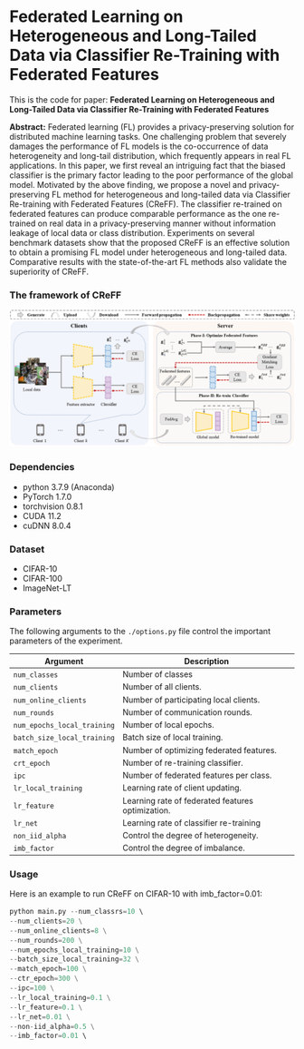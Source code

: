 # **Federated Learning on Heterogeneous and Long-Tailed Data via Classifier Re-Training with Federated Features**

This is the code for paper: **Federated Learning on Heterogeneous and Long-Tailed Data via Classifier Re-Training with Federated Features**

**Abstract:** Federated learning (FL) provides a privacy-preserving solution for distributed machine learning tasks. One challenging problem that severely damages the performance of FL models is the co-occurrence of data heterogeneity and long-tail distribution, which frequently appears in real FL applications. In this paper, we first reveal an intriguing fact that the biased classifier is the primary factor leading to the poor performance of the global model. Motivated by the above finding, we propose a novel and privacy-preserving FL method for heterogeneous and long-tailed data via Classifier Re-training with Federated Features (CReFF).  The classifier re-trained on federated features can produce comparable performance as the one re-trained on real data in a privacy-preserving manner without information leakage of local data or class distribution. Experiments on several benchmark datasets show that the proposed CReFF is an effective solution to obtain a promising FL model under heterogeneous and long-tailed data. Comparative results with the state-of-the-art FL methods also validate the superiority of CReFF.



### The framework of CReFF

![Model_figure](README.assets/Model_figure.png)



### Dependencies

- python 3.7.9 (Anaconda)
- PyTorch 1.7.0
- torchvision 0.8.1
- CUDA 11.2
- cuDNN 8.0.4



### Dataset

- CIFAR-10
- CIFAR-100
- ImageNet-LT



### Parameters

The following arguments to the `./options.py` file control the important parameters of the experiment.

| Argument                    | Description                                       |
| --------------------------- | ------------------------------------------------- |
| `num_classes`               | Number of classes                                 |
| `num_clients`               | Number of all clients.                            |
| `num_online_clients`        | Number of participating local clients.            |
| `num_rounds`                | Number of communication rounds.                   |
| `num_epochs_local_training` | Number of local epochs.                           |
| `batch_size_local_training` | Batch size of local training.                     |
| `match_epoch`               | Number of optimizing federated features.          |
| `crt_epoch`                 | Number of re-training classifier.                 |
| `ipc`                       | Number of federated features per class.           |
| `lr_local_training`         | Learning rate of client updating.                 |
| `lr_feature`                | Learning rate of federated features optimization. |
| `lr_net`                    | Learning rate of classifier re-training           |
| `non_iid_alpha`             | Control the degree of heterogeneity.              |
| `imb_factor`                | Control the degree of imbalance.                  |



### Usage

Here is an example to run CReFF on CIFAR-10 with imb_factor=0.01:

```python
python main.py --num_classrs=10 \ 
--num_clients=20 \
--num_online_clients=8 \
--num_rounds=200 \
--num_epochs_local_training=10 \
--batch_size_local_training=32 \
--match_epoch=100 \
--ctr_epoch=300 \
--ipc=100 \
--lr_local_training=0.1 \
--lr_feature=0.1 \
--lr_net=0.01 \
--non-iid_alpha=0.5 \
--imb_factor=0.01 \ 
```



